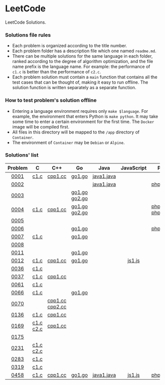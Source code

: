 # LeetCode

LeetCode Solutions.

### Solutions file rules

- Each problem is organized according to the title number.
- Each problem folder has a description file which one named `readme.md`.
- There can be multiple solutions for the same language in each folder, ranked according to the degree of algorithm optimization, and the file name prefix is the language name. For example: the performance of `c1.c` is better than the performance of `c2.c`.
- Each problem solution must contain a `main` function that contains all the test cases that can be thought of, making it easy to run offline. The solution function is written separately as a separate function.

### How to test problem's solution offline

- Entering a language environment requires only `make $language`. For example, the environment that enters Python is `make python`. It may take some time to enter a certain environment for the first time. The `Docker` image will be compiled first.
- All files in this directory will be mapped to the `/app` directory of `Container`.
- The environment of `Container` may be `Debian` or `Alpine`.

### Solutions' list

|Problem|C|C++|Go|Java|JavaScript|PHP|Python|Rust|SQL|
|:---:|:---:|:---:|:---:|:---:|:---:|:---:|:---:|:---:|:---:|
|[0001](https://leetcode.com/problems/two-sum)|[c1.c](https://github.com/6leetcode/6leetcode/blob/master/Algorithm/0001.%20Two%20Sum/c1.c)|[cpp1.cc](https://github.com/6leetcode/6leetcode/blob/master/Algorithm/0001.%20Two%20Sum/cpp1.cc)|[go1.go](https://github.com/6leetcode/6leetcode/blob/master/Algorithm/0001.%20Two%20Sum/go1.go)|[java1.java](https://github.com/6leetcode/6leetcode/blob/master/Algorithm/0001.%20Two%20Sum/java1.java)|||[python1.py](https://github.com/6leetcode/6leetcode/blob/master/Algorithm/0001.%20Two%20Sum/python1.py)|||
|[0002](https://leetcode.com/problems/add-two-numbers)||||[java1.java](https://github.com/6leetcode/6leetcode/blob/master/Algorithm/0002.%20Add%20Two%20Numbers/java1.java)||[php1.php](https://github.com/6leetcode/6leetcode/blob/master/Algorithm/0002.%20Add%20Two%20Numbers/php1.php)||||
|[0003](https://leetcode.com/problems/longest-substring-without-repeating-characters)|||[go1.go](https://github.com/6leetcode/6leetcode/blob/master/Algorithm/0003.%20Longest%20Substring%20Without%20Repeating%20Characters/go1.go) [go2.go](https://github.com/6leetcode/6leetcode/blob/master/Algorithm/0003.%20Longest%20Substring%20Without%20Repeating%20Characters/go1.go)|||||||
|[0004](https://leetcode.com/problems/median-of-two-sorted-arrays)|[c1.c](https://github.com/6leetcode/6leetcode/blob/master/Algorithm/0004.%20Median%20of%20Two%20Sorted%20Arrays/c1.c)|[cpp1.cc](https://github.com/6leetcode/6leetcode/blob/master/Algorithm/0004.%20Median%20of%20Two%20Sorted%20Arrays/cpp1.cc)|[go1.go](https://github.com/6leetcode/6leetcode/blob/master/Algorithm/0004.%20Median%20of%20Two%20Sorted%20Arrays/go1.go) [go2.go](https://github.com/6leetcode/6leetcode/blob/master/Algorithm/0004.%20Median%20of%20Two%20Sorted%20Arrays/go1.go)|||[php1.php](https://github.com/6leetcode/6leetcode/blob/master/Algorithm/0004.%20Median%20of%20Two%20Sorted%20Arrays/php1.php) [php2.php](https://github.com/6leetcode/6leetcode/blob/master/Algorithm/0004.%20Median%20of%20Two%20Sorted%20Arrays/php1.php)|[python1.py](https://github.com/6leetcode/6leetcode/blob/master/Algorithm/0004.%20Median%20of%20Two%20Sorted%20Arrays/python1.py) [python2.py](https://github.com/6leetcode/6leetcode/blob/master/Algorithm/0004.%20Median%20of%20Two%20Sorted%20Arrays/python1.py)|||
|[0005](https://leetcode.com/problems/longest-palindromic-substring)||||||||||
|[0006](https://leetcode.com/problems/zigzag-conversion)|||[go1.go](https://github.com/6leetcode/6leetcode/blob/master/Algorithm/0006.%20ZigZag%20Conversion/go1.go)|||[php1.php](https://github.com/6leetcode/6leetcode/blob/master/Algorithm/0006.%20ZigZag%20Conversion/php1.php)||||
|[0007](https://leetcode.com/problems/reverse-integer)|[c1.c](https://github.com/6leetcode/6leetcode/blob/master/Algorithm/0007.%20Reverse%20Integer/c1.c)||[go1.go](https://github.com/6leetcode/6leetcode/blob/master/Algorithm/0007.%20Reverse%20Integer/go1.go)|||||||
|[0008](https://leetcode.com/problems/string-to-integer-atoi)||||||||||
|[0011](https://leetcode.com/problems/container-with-most-water)|||[go1.go](https://github.com/6leetcode/6leetcode/blob/master/Algorithm/0011.%20Container%20With%20Most%20Water/go1.go)|||||||
|[0012](https://leetcode.com/problems/integer-to-roman)|[c1.c](https://github.com/6leetcode/6leetcode/blob/master/Algorithm/0012.%20Integer%20to%20Roman/c1.c)|[cpp1.cc](https://github.com/6leetcode/6leetcode/blob/master/Algorithm/0012.%20Integer%20to%20Roman/cpp1.cc)|[go1.go](https://github.com/6leetcode/6leetcode/blob/master/Algorithm/0012.%20Integer%20to%20Roman/go1.go)||[js1.js](https://github.com/6leetcode/6leetcode/blob/master/Algorithm/0012.%20Integer%20to%20Roman/js1.js)|||[rust1.rs](https://github.com/6leetcode/6leetcode/blob/master/Algorithm/0012.%20Integer%20to%20Roman/rust1.rs)||
|[0036](https://leetcode.com/problems/valid-sudoku)|[c1.c](https://github.com/6leetcode/6leetcode/blob/master/Algorithm/0036.%20Valid%20Sudoku/c1.c)|||||||||
|[0037](https://leetcode.com/problems/sudoku-solver)|[c1.c](https://github.com/6leetcode/6leetcode/blob/master/Algorithm/0037.%20Sudoku%20Solver/c1.c)|[cpp1.cc](https://github.com/6leetcode/6leetcode/blob/master/Algorithm/0037.%20Sudoku%20Solver/cpp1.cc)||||||||
|[0061](https://leetcode.com/problems/rotate-list)|[c1.c](https://github.com/6leetcode/6leetcode/blob/master/Algorithm/0061.%20Rotate%20List/c1.c)|||||||||
|[0066](https://leetcode.com/problems/plus-one)|[c1.c](https://github.com/6leetcode/6leetcode/blob/master/Algorithm/0066.%20Plus%20One/c1.c)||[go1.go](https://github.com/6leetcode/6leetcode/blob/master/Algorithm/0066.%20Plus%20One/go1.go)||||[python1.py](https://github.com/6leetcode/6leetcode/blob/master/Algorithm/0066.%20Plus%20One/python1.py)|||
|[0070](https://leetcode.com/problems/climbing-stairs)||[cpp1.cc](https://github.com/6leetcode/6leetcode/blob/master/Algorithm/0070.%20Climbing%20Stairs/cpp1.cc) [cpp2.cc](https://github.com/6leetcode/6leetcode/blob/master/Algorithm/0070.%20Climbing%20Stairs/cpp1.cc)||||||||
|[0136](https://leetcode.com/problems/single-number)|[c1.c](https://github.com/6leetcode/6leetcode/blob/master/Algorithm/0136.%20Single%20Number/c1.c)|[cpp1.cc](https://github.com/6leetcode/6leetcode/blob/master/Algorithm/0136.%20Single%20Number/cpp1.cc)||||||||
|[0169](https://leetcode.com/problems/majority-element)|[c1.c](https://github.com/6leetcode/6leetcode/blob/master/Algorithm/0169.%20Majority%20Element/c1.c) [c2.c](https://github.com/6leetcode/6leetcode/blob/master/Algorithm/0169.%20Majority%20Element/c1.c)|[cpp1.cc](https://github.com/6leetcode/6leetcode/blob/master/Algorithm/0169.%20Majority%20Element/cpp1.cc)||||||[rust1.rs](https://github.com/6leetcode/6leetcode/blob/master/Algorithm/0169.%20Majority%20Element/rust1.rs)||
|[0175](https://leetcode.com/problems/combine-two-tables)|||||||||[sql1.sql](https://github.com/6leetcode/6leetcode/blob/master/Algorithm/0175.%20Combine%20Two%20Tables/sql1.sql)|
|[0231](https://leetcode.com/problems/power-of-two)|[c1.c](https://github.com/6leetcode/6leetcode/blob/master/Algorithm/0231.%20Power%20of%20Two/c1.c) [c2.c](https://github.com/6leetcode/6leetcode/blob/master/Algorithm/0231.%20Power%20of%20Two/c1.c)|||||||||
|[0283](https://leetcode.com/problems/move-zeroes)|[c1.c](https://github.com/6leetcode/6leetcode/blob/master/Algorithm/0283.%20Move%20Zeroes/c1.c)|||||||||
|[0319](https://leetcode.com/problems/bulb-switcher)|[c1.c](https://github.com/6leetcode/6leetcode/blob/master/Algorithm/0319.%20Bulb%20Switcher/c1.c)|||||||||
|[0458](https://leetcode.com/problems/poor-pigs)|[c1.c](https://github.com/6leetcode/6leetcode/blob/master/Algorithm/0458.%20Poor%20Pigs/c1.c)|[cpp1.cc](https://github.com/6leetcode/6leetcode/blob/master/Algorithm/0458.%20Poor%20Pigs/cpp1.cc)|[go1.go](https://github.com/6leetcode/6leetcode/blob/master/Algorithm/0458.%20Poor%20Pigs/go1.go)|[java1.java](https://github.com/6leetcode/6leetcode/blob/master/Algorithm/0458.%20Poor%20Pigs/java1.java)|[js1.js](https://github.com/6leetcode/6leetcode/blob/master/Algorithm/0458.%20Poor%20Pigs/js1.js)|[php1.php](https://github.com/6leetcode/6leetcode/blob/master/Algorithm/0458.%20Poor%20Pigs/php1.php)|[python1.py](https://github.com/6leetcode/6leetcode/blob/master/Algorithm/0458.%20Poor%20Pigs/python1.py)|[rust1.rs](https://github.com/6leetcode/6leetcode/blob/master/Algorithm/0458.%20Poor%20Pigs/rust1.rs)||